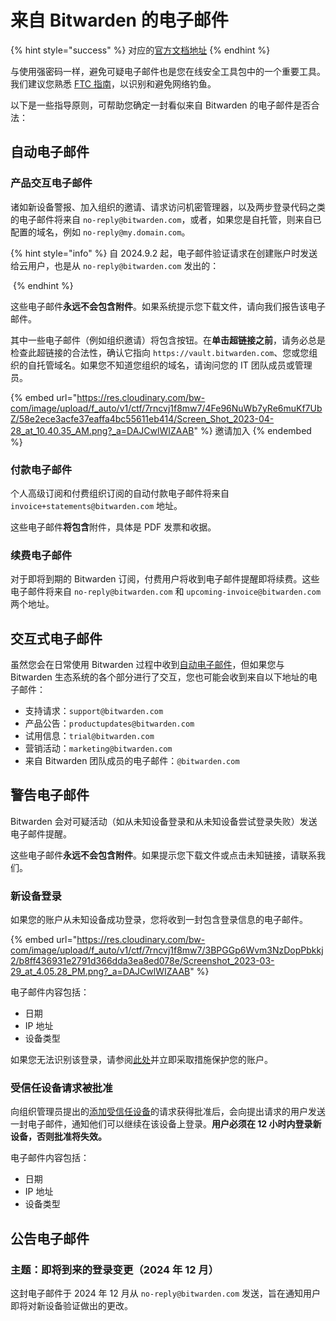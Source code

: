 # 来自 Bitwarden 的电子邮件

{% hint style="success" %}
对应的[官方文档地址](https://bitwarden.com/help/emails-from-bitwarden/)
{% endhint %}

与使用强密码一样，避免可疑电子邮件也是您在线安全工具包中的一个重要工具。我们建议您熟悉 [FTC 指南](https://www.consumer.ftc.gov/articles/how-recognize-and-avoid-phishing-scams)，以识别和避免网络钓鱼。

以下是一些指导原则，可帮助您确定一封看似来自 Bitwarden 的电子邮件是否合法：

## 自动电子邮件 <a href="#automated-emails" id="automated-emails"></a>

### 产品交互电子邮件 <a href="#product-interaction-emails" id="product-interaction-emails"></a>

诸如新设备警报、加入组织的邀请、请求访问机密管理器，以及两步登录代码之类的电子邮件将来自 `no-reply@bitwarden.com`，或者，如果您是自托管，则来自已配置的域名，例如 `no-reply@my.domain.com`。

{% hint style="info" %}
自 2024.9.2 起，电子邮件验证请求在创建账户时发送给云用户，也是从 `no-reply@bitwarden.com` 发出的：

<img src="https://res.cloudinary.com/bw-com/image/upload/f_auto/v1/ctf/7rncvj1f8mw7/2QR4MYirRuYyMJnkx5ce6e/858d2d1fc23440e31ce87a8ff6efa4f5/2024-09-26_10-01-00.png?_a=DAJCwlWIZAAB" alt="" data-size="original">
{% endhint %}

这些电子邮件**永远不会包含附件**。如果系统提示您下载文件，请向我们报告该电子邮件。

其中一些电子邮件（例如组织邀请）将包含按钮。在**单击超链接之前**，请务必总是检查此超链接的合法性，确认它指向 `https://vault.bitwarden.com`、您或您组织的自托管域名。如果您不知道您组织的域名，请询问您的 IT 团队成员或管理员。

{% embed url="https://res.cloudinary.com/bw-com/image/upload/f_auto/v1/ctf/7rncvj1f8mw7/4Fe96NuWb7yRe6muKf7UbZ/58e2ece3acfe37eaffa4bc55611eb414/Screen_Shot_2023-04-28_at_10.40.35_AM.png?_a=DAJCwlWIZAAB" %}
邀请加入
{% endembed %}

### 付款电子邮件 <a href="#payments-emails" id="payments-emails"></a>

个人高级订阅和付费组织订阅的自动付款电子邮件将来自 `invoice+statements@bitwarden.com` 地址。

这些电子邮件**将包含**附件，具体是 PDF 发票和收据。

### 续费电子邮件 <a href="#renewals-emails" id="renewals-emails"></a>

对于即将到期的 Bitwarden 订阅，付费用户将收到电子邮件提醒即将续费。这些电子邮件将来自 `no-reply@bitwarden.com` 和 `upcoming-invoice@bitwarden.com` 两个地址。

## 交互式电子邮件 <a href="#opt-in-emails" id="opt-in-emails"></a>

虽然您会在日常使用 Bitwarden 过程中收到[自动电子邮件](emails-from-bitwarden.md#automated-emails)，但如果您与 Bitwarden 生态系统的各个部分进行了交互，您也可能会收到来自以下地址的电子邮件：

* 支持请求：`support@bitwarden.com`
* 产品公告：`productupdates@bitwarden.com`
* 试用信息：`trial@bitwarden.com`
* 营销活动：`marketing@bitwarden.com`
* 来自 Bitwarden 团队成员的电子邮件：`@bitwarden.com`&#x20;

## 警告电子邮件 <a href="#alert-emails" id="alert-emails"></a>

Bitwarden 会对可疑活动（如从未知设备登录和从未知设备尝试登录失败）发送电子邮件提醒。

这些电子邮件**永远不会包含附件**。如果提示您下载文件或点击未知链接，请联系我们。

### 新设备登录 <a href="#new-device-logged-in" id="new-device-logged-in"></a>

如果您的账户从未知设备成功登录，您将收到一封包含登录信息的电子邮件。

{% embed url="https://res.cloudinary.com/bw-com/image/upload/f_auto/v1/ctf/7rncvj1f8mw7/3BPGGp6Wvm3NzDopPbkkj2/b8ff436931e2791d366dda3ea8ed078e/Screenshot_2023-03-29_at_4.05.28_PM.png?_a=DAJCwlWIZAAB" %}

电子邮件内容包括：

* 日期
* IP 地址
* 设备类型

如果您无法识别该登录，请参阅[此处](security-faqs.md#q-what-do-i-do-if-i-dont-recognize-a-new-device-logging-into-bitwarden)并立即采取措施保护您的账户。

### 受信任设备请求被批准 <a href="#trusted-device-request-approved" id="trusted-device-request-approved"></a>

向组织管理员提出的[添加受信任设备](../admin-console/login-with-sso/trusted-devices/add-a-trusted-device.md)的请求获得批准后，会向提出请求的用户发送一封电子邮件，通知他们可以继续在该设备上登录。**用户必须在 12 小时内登录新设备，否则批准将失效。**

电子邮件内容包括：

* 日期
* IP 地址
* 设备类型

## 公告电子邮件 <a href="#announcement-emails" id="announcement-emails"></a>

### 主题：即将到来的登录变更（2024 年 12 月） <a href="#subject-upcoming-login-changes-dec.-2024" id="subject-upcoming-login-changes-dec.-2024"></a>

这封电子邮件于 2024 年 12 月从 `no-reply@bitwarden.com` 发送，旨在通知用户即将对新设备验证做出的更改。
